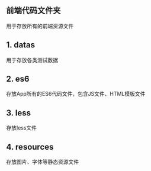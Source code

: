 前端代码文件夹
-------------
用于存放所有的前端资源文件

## 1. datas
用于存放各类测试数据

## 2. es6
存放App所有的ES6代码文件，包含JS文件、HTML模板文件

## 3. less
存放less文件

## 4. resources
存放图片、字体等静态资源文件
